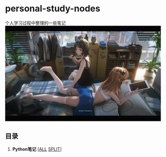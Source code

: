 # personal-study-nodes
个人学习过程中整理的一些笔记
<img src="images\74539039_p1.jpg" style="zoom:70%;" />

## 目录

1. **Python笔记** [[ALL](Python笔记.md) [SPLIT](split/python/README.md)] 

